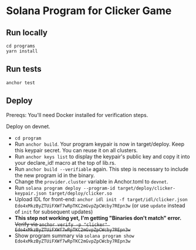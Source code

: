 # Solana Program for Clicker Game

## Run locally

    cd programs
    yarn install

## Run tests

    anchor test

## Deploy

Prereqs: You'll need Docker installed for verification steps.

Deploy on devnet.

- `cd program`
- Run `anchor build`. Your program keypair is now in target/deploy. Keep this keypair secret. You can reuse it on all clusters.
- Run `anchor keys list` to display the keypair's public key and copy it into your declare_id! macro at the top of lib.rs.
- Run `anchor build --verifiable` again. This step is necessary to include the new program id in the binary.
- Change the `provider.cluster` variable in Anchor.toml to `devnet`.
- Run `solana program deploy --program-id target/deploy/clicker-keypair.json target/deploy/clicker.so`
- Upload IDL for front-end: `anchor idl init -f target/idl/clicker.json Edo4xMkzByZTUiFXWf7wRpTKC2mGvpZpCWcby7REpn3w` (or use `update` instead of `init` for subsequent updates)
- **This step not working yet, I'm getting "Binaries don't match" error.** ~~Verify via `anchor verify -p "clicker" Edo4xMkzByZTUiFXWf7wRpTKC2mGvpZpCWcby7REpn3w`~~
- Show program summary via `solana program show Edo4xMkzByZTUiFXWf7wRpTKC2mGvpZpCWcby7REpn3w`
